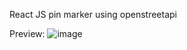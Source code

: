 React JS pin marker using openstreetapi

Preview: 
![image](https://github.com/GCamacho31/ReactJS-PinMarker/assets/162662172/bdc538b3-93d7-4a17-9bb2-b68c8f5478a6)

